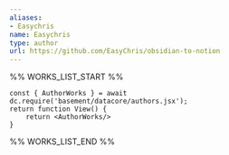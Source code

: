 ```yaml
---
aliases:
- Easychris
name: Easychris
type: author
url: https://github.com/EasyChris/obsidian-to-notion
---
```



%% WORKS_LIST_START %%

```datacorejsx
const { AuthorWorks } = await dc.require('basement/datacore/authors.jsx');
return function View() {
    return <AuthorWorks/>
}
```
%% WORKS_LIST_END %%